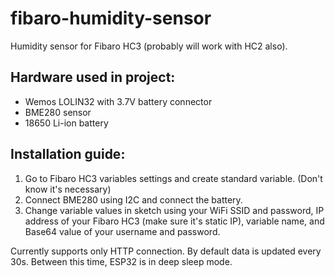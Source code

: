 # fibaro-humidity-sensor

Humidity sensor for Fibaro HC3 (probably will work with HC2 also).

## Hardware used in project:
- Wemos LOLIN32 with 3.7V battery connector
- BME280 sensor
- 18650 Li-ion battery

## Installation guide:
1. Go to Fibaro HC3 variables settings and create standard variable. (Don't know it's necessary)
2. Connect BME280 using I2C and connect the battery.
3. Change variable values in sketch using your WiFi SSID and password, IP address of your Fibaro HC3 (make sure it's static IP), variable name, and Base64 value of your username and password.

Currently supports only HTTP connection.
By default data is updated every 30s. Between this time, ESP32 is in deep sleep mode.
